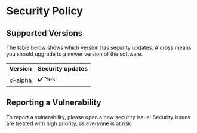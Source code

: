 # Security Policy

## Supported Versions

The table below shows which version has security updates. A cross means you should upgrade to a newer version of the software.

| Version | Security updates          |
| ------- | ------------------ |
| x-alpha   | :heavy_check_mark: Yes                |

## Reporting a Vulnerability

To report a vulnerability, please open a new security issue. Security issues are treated with high priority, as everyone is at risk.
